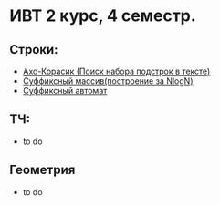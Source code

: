 # ИВТ 2 курс, 4 семестр.
## Строки:
* [Ахо-Корасик (Поиск набора подстрок в тексте)](https://github.com/VladislavHacker/MiptExamples/blob/main/2023/Algo4SemICE/AhoKorasik.cpp)
* [Суффиксный массив(построение за NlogN)](https://github.com/VladislavHacker/MiptExamples/blob/main/2023/Algo4SemICE/SuffixArray.cpp)
* [Суффиксный автомат](https://github.com/VladislavHacker/MiptExamples/blob/main/2023/Algo4SemICE/SuffixAutomaton.cpp)

## ТЧ:
* to do
## Геометрия
* to do
